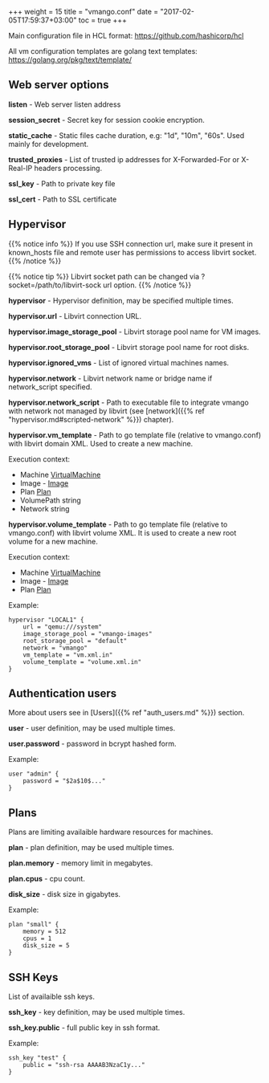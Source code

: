 +++
weight = 15
title = "vmango.conf"
date = "2017-02-05T17:59:37+03:00"
toc = true
+++

Main configuration file in HCL format: https://github.com/hashicorp/hcl

All vm configuration templates are golang text templates: https://golang.org/pkg/text/template/

## Web server options

**listen** - Web server listen address

**session_secret** - Secret key for session cookie encryption. 

**static_cache** - Static files cache duration, e.g: "1d", "10m", "60s". Used mainly for development.

**trusted_proxies** - List of trusted ip addresses for X-Forwarded-For or X-Real-IP headers processing.

**ssl_key** - Path to private key file

**ssl_cert** - Path to SSL certificate

## Hypervisor

{{% notice info %}}
If you use SSH connection url, make sure it present in known_hosts file and remote user has permissions to access libvirt socket.
{{% /notice %}}

{{% notice tip %}}
Libvirt socket path can be changed via ?socket=/path/to/libvirt-sock url option.
{{% /notice %}}

**hypervisor** - Hypervisor definition, may be specified multiple times.

**hypervisor.url** - Libvirt connection URL. 

**hypervisor.image_storage_pool** - Libvirt storage pool name for VM images.

**hypervisor.root_storage_pool** - Libvirt storage pool name for root disks.

**hypervisor.ignored_vms** - List of ignored virtual machines names.

**hypervisor.network** - Libvirt network name or bridge name if network_script specified.

**hypervisor.network_script** - Path to executable file to integrate vmango with network not managed by libvirt (see [network]({{% ref "hypervisor.md#scripted-network" %}}) chapter).

**hypervisor.vm_template** - Path to go template file (relative to vmango.conf) with libvirt domain XML. Used to create a new machine.

Execution context:

* Machine    [VirtualMachine](https://github.com/subuk/vmango/blob/master/src/vmango/domain/vm.go#L57)
* Image  - [Image](https://github.com/subuk/vmango/blob/master/src/vmango/domain/image.go#L16)
* Plan       [Plan](https://github.com/subuk/vmango/blob/master/src/vmango/domain/plan.go#L3)
* VolumePath string
* Network    string

**hypervisor.volume_template** - Path to go template file (relative to vmango.conf) with libvirt volume XML. It is used to create a new root volume for a new machine.

Execution context:

* Machine    [VirtualMachine](https://github.com/subuk/vmango/blob/master/src/vmango/domain/vm.go#L57)
* Image  - [Image](https://github.com/subuk/vmango/blob/master/src/vmango/domain/image.go#L16)
* Plan       [Plan](https://github.com/subuk/vmango/blob/master/src/vmango/domain/plan.go#L3)

Example:

    hypervisor "LOCAL1" {
        url = "qemu:///system"
        image_storage_pool = "vmango-images"
        root_storage_pool = "default"
        network = "vmango"
        vm_template = "vm.xml.in"
        volume_template = "volume.xml.in"
    }


## Authentication users

More about users see in [Users]({{% ref "auth_users.md" %}}) section.

**user** - user definition, may be used multiple times.

**user.password** - password in bcrypt hashed form.

Example:

    user "admin" {
        password = "$2a$10$..."
    }

## Plans

Plans are limiting availaible hardware resources for machines.

**plan** - plan definition, may be used multiple times.

**plan.memory** - memory limit in megabytes.

**plan.cpus** - cpu count.

**disk_size** - disk size in gigabytes.

Example:

    plan "small" {
        memory = 512
        cpus = 1
        disk_size = 5
    }

## SSH Keys

List of availaible ssh keys.

**ssh_key** - key definition, may be used multiple times.

**ssh_key.public** - full public key in ssh format.

Example:

    ssh_key "test" {
        public = "ssh-rsa AAAAB3NzaC1y..."
    }
